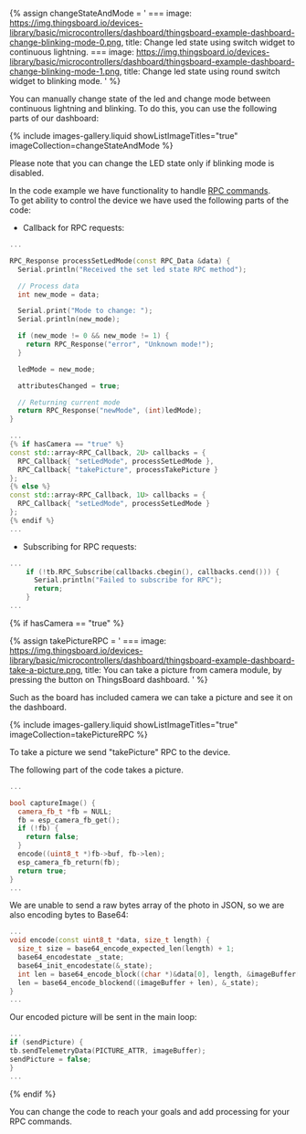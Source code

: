 
{% assign changeStateAndMode = '
    ===
        image: https://img.thingsboard.io/devices-library/basic/microcontrollers/dashboard/thingsboard-example-dashboard-change-blinking-mode-0.png,
        title: Change led state using switch widget to continuous lightning.
    ===
        image: https://img.thingsboard.io/devices-library/basic/microcontrollers/dashboard/thingsboard-example-dashboard-change-blinking-mode-1.png,
        title: Change led state using round switch widget to blinking mode.
 '
 %}

You can manually change state of the led and change mode between continuous lightning and blinking.
To do this, you can use the following parts of our dashboard:  

{% include images-gallery.liquid showListImageTitles="true" imageCollection=changeStateAndMode %}
  
Please note that you can change the LED state only if blinking mode is disabled.  

In the code example we have functionality to handle [RPC commands](/docs/{{page.docsPrefix}}user-guide/rpc/#server-side-rpc).  
To get ability to control the device we have used the following parts of the code:  
- Callback for RPC requests:  
    
```cpp
...

RPC_Response processSetLedMode(const RPC_Data &data) {
  Serial.println("Received the set led state RPC method");

  // Process data
  int new_mode = data;

  Serial.print("Mode to change: ");
  Serial.println(new_mode);

  if (new_mode != 0 && new_mode != 1) {
    return RPC_Response("error", "Unknown mode!");
  }

  ledMode = new_mode;

  attributesChanged = true;

  // Returning current mode
  return RPC_Response("newMode", (int)ledMode);
}

...
{% if hasCamera == "true" %}
const std::array<RPC_Callback, 2U> callbacks = {
  RPC_Callback{ "setLedMode", processSetLedMode },
  RPC_Callback{ "takePicture", processTakePicture }
};
{% else %}
const std::array<RPC_Callback, 1U> callbacks = {
  RPC_Callback{ "setLedMode", processSetLedMode }
};
{% endif %}
...
```

- Subscribing for RPC requests:  
    
```cpp
...
    if (!tb.RPC_Subscribe(callbacks.cbegin(), callbacks.cend())) {
      Serial.println("Failed to subscribe for RPC");
      return;
    }
...
```

{% if hasCamera == "true" %}

{% assign takePictureRPC = '
    ===
        image: https://img.thingsboard.io/devices-library/basic/microcontrollers/dashboard/thingsboard-example-dashboard-take-a-picture.png,
        title: You can take a picture from camera module, by pressing the button on ThingsBoard dashboard. 
'
%}

Such as the board has included camera we can take a picture and see it on the dashboard.  

{% include images-gallery.liquid showListImageTitles="true" imageCollection=takePictureRPC %}

To take a picture we send "takePicture" RPC to the device.   

The following part of the code takes a picture.

```cpp
...

bool captureImage() {
  camera_fb_t *fb = NULL;
  fb = esp_camera_fb_get();
  if (!fb) {
    return false;
  }
  encode((uint8_t *)fb->buf, fb->len);
  esp_camera_fb_return(fb);
  return true;
}
...
```

We are unable to send a raw bytes array of the photo in JSON, so we are also encoding bytes to Base64:  

```cpp
...
void encode(const uint8_t *data, size_t length) {
  size_t size = base64_encode_expected_len(length) + 1;
  base64_encodestate _state;
  base64_init_encodestate(&_state);
  int len = base64_encode_block((char *)&data[0], length, &imageBuffer[0], &_state);
  len = base64_encode_blockend((imageBuffer + len), &_state);
}
...
```

Our encoded picture will be sent in the main loop:  

```cpp
...
if (sendPicture) {
tb.sendTelemetryData(PICTURE_ATTR, imageBuffer);
sendPicture = false;
}
...
```

{% endif %}

You can change the code to reach your goals and add processing for your RPC commands.  


